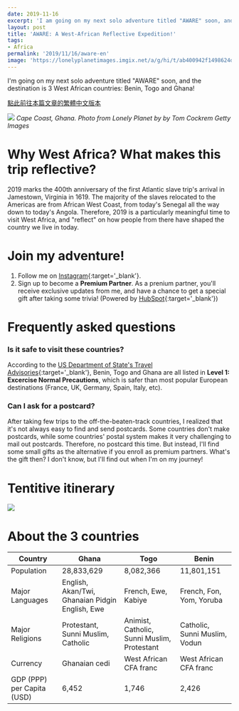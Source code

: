 ```yaml
---
date: 2019-11-16
excerpt: 'I am going on my next solo adventure titled "AWARE" soon, and the destination is 3 West African countries: Benin, Togo and Ghana!'
layout: post
title: 'AWARE: A West-African Reflective Expedition!'
tags:
- Africa
permalink: '2019/11/16/aware-en'
image: 'https://lonelyplanetimages.imgix.net/a/g/hi/t/ab400942f1498624d866474dfb5ac490-cape-coast-castle.jpg?fit=crop&w=928&h=592'
---
```


I'm going on my next solo adventure titled "AWARE" soon, and the destination is 3 West African countries: Benin, Togo and Ghana!

[點此前往本篇文章的繁體中文版本](/2019/11/16/aware)

![](https://lonelyplanetimages.imgix.net/a/g/hi/t/ab400942f1498624d866474dfb5ac490-cape-coast-castle.jpg?fit=crop&w=928&h=592)
*Cape Coast, Ghana. Photo from Lonely Planet by by Tom Cockrem Getty Images* 

# Why West Africa? What makes this trip reflective?

2019 marks the 400th anniversary of the first Atlantic slave trip's arrival in Jamestown, Virginia in 1619. The majority of the slaves relocated to the Americas are from African West Coast, from today's Senegal all the way down to today's Angola. Therefore, 2019 is a particularly meaningful time to visit West Africa, and "reflect" on how people from there have shaped the country we live in today.

# Join my adventure!

1. Follow me on [Instagram](https://www.instagram.com/lifetimesojourner/){:target='_blank'}.
2. Sign up to become a **Premium Partner**. As a prenium partner, you'll receive exclusive updates from me, and have a chance to get a special gift after taking some trivia! (Powered by [HubSpot](https://www.hubspot.com/){:target='_blank'})

<!--[if lte IE 8]>
<script charset="utf-8" type="text/javascript" src="//js.hsforms.net/forms/v2-legacy.js"></script>
<![endif]-->
<script charset="utf-8" type="text/javascript" src="//js.hsforms.net/forms/v2.js"></script>
<script>
  hbspt.forms.create({
  portalId: "4674408",
  formId: "16e9d8fc-3a8f-4a58-a069-45eecb1d33fc"
});
</script>

# Frequently asked questions

### Is it safe to visit these countries?

According to the [US Department of State's Travel Advisories](https://travel.state.gov/content/travel/en/traveladvisories/traveladvisories.html/){:target='_blank'}, Benin, Togo and Ghana are all listed in **Level 1: Excercise Normal Precautions**, which is safer than most popular European destinations (France, UK, Germany, Spain, Italy, etc).

### Can I ask for a postcard?

After taking few trips to the off-the-beaten-track countries, I realized that it's not always easy to find and send postcards. Some countries don't make postcards, while some countries' postal system makes it very challenging to mail out postcards. Therefore, no postcard this time. But instead, I'll find some small gifts as the alternative if you enroll as premium partners. What's the gift then? I don't know, but I'll find out when I'm on my journey!

# Tentitive itinerary

![](/assets/img/aware.png)

# About the 3 countries

|Country|Ghana|Togo|Benin|
|-|-|-|-|
|Population|28,833,629|8,082,366|11,801,151|
|Major Languages|English, Akan/Twi, Ghanaian Pidgin English, Ewe|French, Ewe, Kabiye|French, Fon, Yom, Yoruba|
|Major Religions|Protestant, Sunni Muslim, Catholic|Animist, Catholic, Sunni Muslim, Protestant|Catholic, Sunni Muslim, Vodun|
|Currency|Ghanaian cedi|West African CFA franc|West African CFA franc|
|GDP (PPP) per Capita (USD)|6,452|1,746|2,426|

